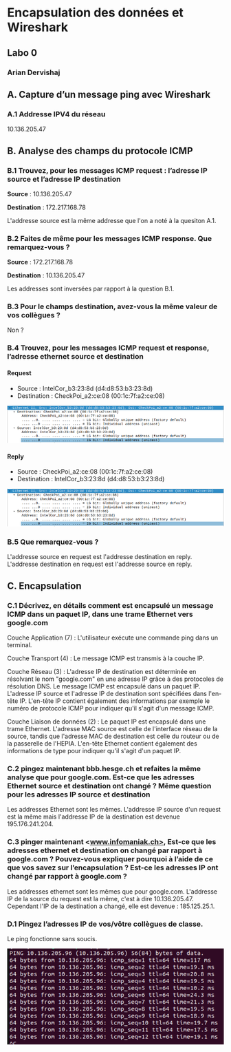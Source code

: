 # Encapsulation des données et Wireshark

## Labo 0

### Arian Dervishaj

## A. Capture d’un message ping avec Wireshark

### A.1 Addresse IPV4 du réseau

10.136.205.47

## B. Analyse des champs du protocole ICMP

### B.1 Trouvez, pour les messages ICMP request : l’adresse IP source et l’adresse IP destination

**Source** : 10.136.205.47

**Destination** : 172.217.168.78

L'addresse source est la même addresse que l'on a noté à la quesiton A.1.

### B.2 Faites de même pour les messages ICMP response. Que remarquez-vous ?

**Source** : 172.217.168.78

**Destination** : 10.136.205.47

Les addresses sont inversées par rapport à la question B.1.

### B.3 Pour le champs destination, avez-vous la même valeur de vos collègues ?

Non ?

### B.4 Trouvez, pour les messages ICMP request et response, l’adresse ethernet source et destination

#### Request

- Source : IntelCor_b3:23:8d (d4:d8:53:b3:23:8d)
- Destination : CheckPoi_a2:ce:08 (00:1c:7f:a2:ce:08)

![Addresse Ethernet Request](../images/../../images/Reseau/labo0/Addr-Ethernet-Request.png)

#### Reply

- Source : CheckPoi_a2:ce:08 (00:1c:7f:a2:ce:08)
- Destination : IntelCor_b3:23:8d (d4:d8:53:b3:23:8d)

![Addresse Ethernet Reply](../images/../../images/Reseau/labo0/Addr-Ethernet-Reply.png)

### B.5 Que remarquez-vous ?

L'addresse source en request est l'addresse destination en reply.
L'addresse destination en request est l'addresse source en reply.

## C. Encapsulation

### C.1 Décrivez, en détails comment est encapsulé un message ICMP dans un paquet IP, dans une trame Ethernet vers google.com

Couche Application (7) :
L'utilisateur exécute une commande ping dans un terminal.

Couche Transport (4) :
Le message ICMP est transmis à la couche IP.

Couche Réseau (3) :
L'adresse IP de destination est déterminée en résolvant le nom "google.com" en une adresse IP grâce à des protocoles de résolution DNS.
Le message ICMP est encapsulé dans un paquet IP. L'adresse IP source et l'adresse IP de destination sont spécifiées dans l'en-tête IP.
L'en-tête IP contient également des informations par exemple le numéro de protocole ICMP pour indiquer qu'il s'agit d'un message ICMP.

Couche Liaison de données (2) :
Le paquet IP est encapsulé dans une trame Ethernet.
L'adresse MAC source est celle de l'interface réseau de la source, tandis que l'adresse MAC de destination est celle du routeur ou de la passerelle de l'HEPIA.
L'en-tête Ethernet contient également des informations de type pour indiquer qu'il s'agit d'un paquet IP.

### C.2 pingez maintenant bbb.hesge.ch et refaites la même analyse que pour google.com. Est-ce que les adresses Ethernet source et destination ont changé ? Même question pour les adresses IP source et destination

Les addresses Ethernet sont les mêmes. L'addresse IP source d'un request est la même mais l'addresse IP de la destination est devenue 195.176.241.204.

### C.3 pinger maintenant <www.infomaniak.ch>, Est-ce que les adresses ethernet et destination on changé par rapport à google.com ? Pouvez-vous expliquer pourquoi à l’aide de ce que vos savez sur l’encapsulation ? Est-ce les adresses IP ont changé par rapport à google.com ?

Les addresses ethernet sont les mêmes que pour google.com.
L'addresse IP de la source du request est la même, c'est à dire 10.136.205.47. Cependant l'IP de la destination a changé, elle est devenue : 185.125.25.1.

### D.1 Pingez l’adresses IP de vos/vôtre collègues de classe.

Le ping fonctionne sans soucis.

![Ping un camarade](../images/../../images/Reseau/labo0/Ping_Collegue.png)